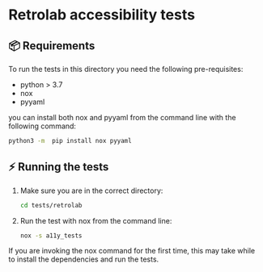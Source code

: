# Retrolab accessibility tests

## :package: Requirements

To run the tests in this directory you need the following pre-requisites:

- python > 3.7
- nox
- pyyaml

you can install both nox and pyyaml from the command line with the following command:

```bash
python3 -m  pip install nox pyyaml
```

## :zap: Running the tests

1. Make sure you are in the correct directory:

    ```bash
    cd tests/retrolab
    ```

2. Run the test with nox from the command line:

    ```bash
    nox -s a11y_tests
    ```

 If you are invoking the nox command for the first time, this may take while to install the dependencies and run the tests.
